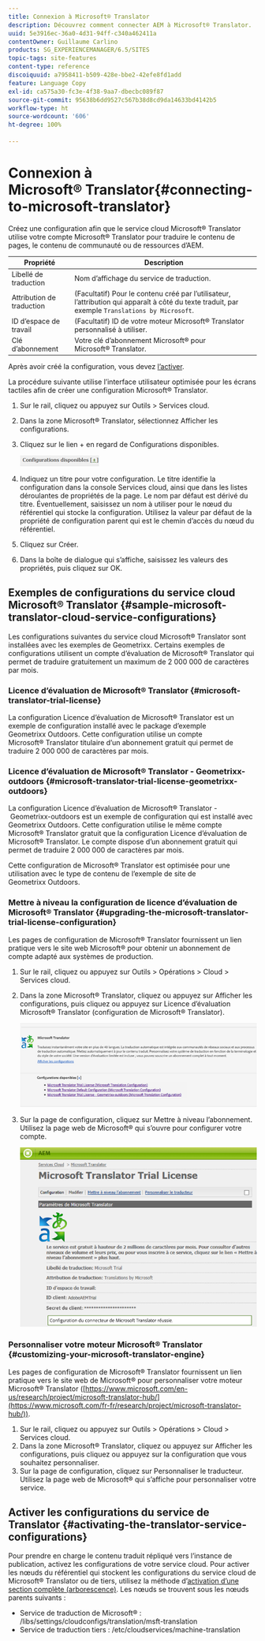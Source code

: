 ```yaml
---
title: Connexion à Microsoft® Translator
description: Découvrez comment connecter AEM à Microsoft® Translator.
uuid: 5e3916ec-36a0-4d31-94ff-c340a462411a
contentOwner: Guillaume Carlino
products: SG_EXPERIENCEMANAGER/6.5/SITES
topic-tags: site-features
content-type: reference
discoiquuid: a7958411-b509-428e-bbe2-42efe8fd1add
feature: Language Copy
exl-id: ca575a30-fc3e-4f38-9aa7-dbecbc089f87
source-git-commit: 95638b6dd9527c567b38d8cd9da14633bd4142b5
workflow-type: ht
source-wordcount: '606'
ht-degree: 100%

---
```


# Connexion à Microsoft® Translator{#connecting-to-microsoft-translator}

Créez une configuration afin que le service cloud Microsoft® Translator utilise votre compte Microsoft® Translator pour traduire le contenu de pages, le contenu de communauté ou de ressources d’AEM.

| Propriété | Description |
|---|---|
| Libellé de traduction | Nom d’affichage du service de traduction. |
| Attribution de traduction | (Facultatif) Pour le contenu créé par l’utilisateur, l’attribution qui apparaît à côté du texte traduit, par exemple `Translations by Microsoft`. |
| ID d’espace de travail | (Facultatif) ID de votre moteur Microsoft® Translator personnalisé à utiliser. |
| Clé d’abonnement | Votre clé d’abonnement Microsoft® pour Microsoft® Translator. |

Après avoir créé la configuration, vous devez [l’activer](/help/sites-administering/tc-msconf.md#activating-the-translator-service-configurations).

La procédure suivante utilise l’interface utilisateur optimisée pour les écrans tactiles afin de créer une configuration Microsoft® Translator.

1. Sur le rail, cliquez ou appuyez sur Outils > Services cloud.
1. Dans la zone Microsoft® Translator, sélectionnez Afficher les configurations.
1. Cliquez sur le lien + en regard de Configurations disponibles.

   ![chlimage_1-382](assets/chlimage_1-382.png)

1. Indiquez un titre pour votre configuration. Le titre identifie la configuration dans la console Services cloud, ainsi que dans les listes déroulantes de propriétés de la page. Le nom par défaut est dérivé du titre. Éventuellement, saisissez un nom à utiliser pour le nœud du référentiel qui stocke la configuration. Utilisez la valeur par défaut de la propriété de configuration parent qui est le chemin d’accès du nœud du référentiel.
1. Cliquez sur Créer.
1. Dans la boîte de dialogue qui s’affiche, saisissez les valeurs des propriétés, puis cliquez sur OK.

## Exemples de configurations du service cloud Microsoft® Translator {#sample-microsoft-translator-cloud-service-configurations}

Les configurations suivantes du service cloud Microsoft® Translator sont installées avec les exemples de Geometrixx. Certains exemples de configurations utilisent un compte d’évaluation de Microsoft® Translator qui permet de traduire gratuitement un maximum de 2 000 000 de caractères par mois.

### Licence d’évaluation de Microsoft® Translator {#microsoft-translator-trial-license}

La configuration Licence d’évaluation de Microsoft® Translator est un exemple de configuration installé avec le package d’exemple Geometrixx Outdoors. Cette configuration utilise un compte Microsoft® Translator titulaire d’un abonnement gratuit qui permet de traduire 2 000 000 de caractères par mois.

### Licence d’évaluation de Microsoft® Translator - Geometrixx-outdoors {#microsoft-translator-trial-license-geometrixx-outdoors}

La configuration Licence d’évaluation de Microsoft® Translator - Geometrixx-outdoors est un exemple de configuration qui est installé avec Geometrixx Outdoors. Cette configuration utilise le même compte Microsoft® Translator gratuit que la configuration Licence d’évaluation de Microsoft® Translator. Le compte dispose d’un abonnement gratuit qui permet de traduire 2 000 000 de caractères par mois.

Cette configuration de Microsoft® Translator est optimisée pour une utilisation avec le type de contenu de l’exemple de site de Geometrixx Outdoors.

### Mettre à niveau la configuration de licence d’évaluation de Microsoft® Translator {#upgrading-the-microsoft-translator-trial-license-configuration}

Les pages de configuration de Microsoft® Translator fournissent un lien pratique vers le site web Microsoft® pour obtenir un abonnement de compte adapté aux systèmes de production.

1. Sur le rail, cliquez ou appuyez sur Outils > Opérations > Cloud > Services cloud.
1. Dans la zone Microsoft® Translator, cliquez ou appuyez sur Afficher les configurations, puis cliquez ou appuyez sur Licence d’évaluation Microsoft® Translator (configuration de Microsoft® Translator).

   ![chlimage_1-383](assets/chlimage_1-383.png)

1. Sur la page de configuration, cliquez sur Mettre à niveau l’abonnement. Utilisez la page web de Microsoft® qui s’ouvre pour configurer votre compte.

   ![chlimage_1-384](assets/chlimage_1-384.png)

### Personnaliser votre moteur Microsoft® Translator {#customizing-your-microsoft-translator-engine}

Les pages de configuration de Microsoft® Translator fournissent un lien pratique vers le site web de Microsoft® pour personnaliser votre moteur Microsoft® Translator ([https://www.microsoft.com/en-us/research/project/microsoft-translator-hub/](https://www.microsoft.com/fr-fr/research/project/microsoft-translator-hub/)).

1. Sur le rail, cliquez ou appuyez sur Outils > Opérations > Cloud > Services cloud.
1. Dans la zone Microsoft® Translator, cliquez ou appuyez sur Afficher les configurations, puis cliquez ou appuyez sur la configuration que vous souhaitez personnaliser.
1. Sur la page de configuration, cliquez sur Personnaliser le traducteur. Utilisez la page web de Microsoft® qui s’affiche pour personnaliser votre service.

## Activer les configurations du service de Translator {#activating-the-translator-service-configurations}

Pour prendre en charge le contenu traduit répliqué vers l’instance de publication, activez les configurations de votre service cloud. Pour activer les nœuds du référentiel qui stockent les configurations du service cloud de Microsoft® Translator ou de tiers, utilisez la méthode d’[activation d’une section complète (arborescence)](/help/sites-authoring/publishing-pages.md#publishing-and-unpublishing-a-tree). Les nœuds se trouvent sous les nœuds parents suivants :

* Service de traduction de Microsoft® : /libs/settings/cloudconfigs/translation/msft-translation
* Service de traduction tiers : /etc/cloudservices/machine-translation
